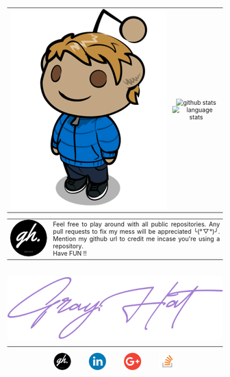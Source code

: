 <table cellpadding="0%" cellspacing="0%" border="0" align="center">
    <tr cellpadding="0%" cellspacing="0%" border="0">
        <td cellpadding="0%" cellspacing="0%" border="0" style="border-collapse:collapse;border:none" align="center">
        <img alt="GrayHat" title="GrayHat" src="anim_me.png"/>
        </td>
        <td cellpadding="0%" cellspacing="0%" border="0" style="border-collapse:collapse;border:none" align="justify"><div align="center"><img src="https://github-readme-stats.vercel.app/api?username=GrayHat12&count_private=true&show_icons=true&theme=tokyonight" alt="github stats" title="Github Stats"/><br /><img src="https://github-readme-stats.vercel.app/api/top-langs/?username=GrayHat12&layout=compact&count_private=true&show_icons=true&theme=tokyonight&langs_count=6" alt="language stats" title="language stats"/>
</div>
</td>
    </tr>
</table>


<table cellpadding="0%" cellspacing="0%" border="0" align="center">
    <tr cellpadding="0%" cellspacing="0%" border="0">
        <td cellpadding="0%" cellspacing="0%" border="0" style="border-collapse:collapse;border:none" align="center">
        <img style="border-radius:50%" src="/logos/website.png" title="Rahul" />
        </td>
        <td cellpadding="0%" cellspacing="0%" border="0" style="border-collapse:collapse;border:none" align="justify">Feel free to play around with all public repositories. Any pull requests to fix my mess will be appreciated ╰(°▽°)╯. Mention my github url to credit me incase you're using a repository. <br> Have FUN !!</td>
    </tr>
</table>

# 

<div align="center">
<img src="sign.svg" />
</div>

------------

<div align="center">
<a target="_blank" style="margin:10px" href="https://grayhat12.netlify.app/"><img style="border-radius:50%" src="/logos/website.png" width="40" alt="website" title="portfolio" /></a>
&emsp;
<a target="_blank" style="margin:10px" href="https://www.linkedin.com/in/grayhat/"><img src="/logos/linkedin.png" width="40" alt="linkedin" title="linkedin" /></a>
&emsp;
<a target="_blank" style="margin:10px" href="mailto:grayhathacks10@gmail.com"><img src="/logos/google-plus.png" alt="google plus" title="email" width="40" /></a>
&emsp;
<a target="_blank" style="margin:10px" href="https://stackoverflow.com/users/12036506/gray-hat"><img alt="stackoverflow" title="stackoverflow gray-hat" src="/logos/stackoverflow.png" width="40" /></a>
</div>
